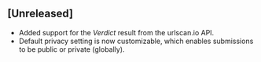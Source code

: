 ## [Unreleased]
  - Added support for the _Verdict_ result from the urlscan.io API.
  - Default privacy setting is now customizable, which enables submissions to be public or private (globally).
